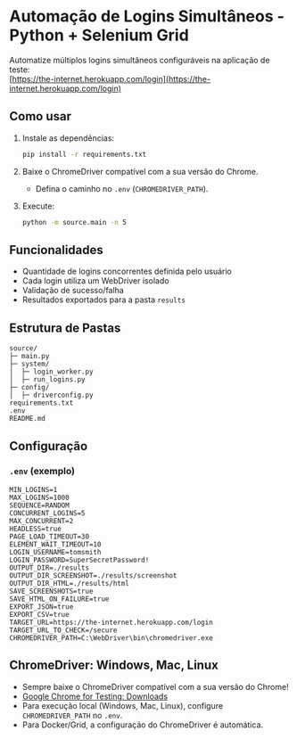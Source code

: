 # Automação de Logins Simultâneos - Python + Selenium Grid

Automatize múltiplos logins simultâneos configuráveis na aplicação de teste:  
[https://the-internet.herokuapp.com/login](https://the-internet.herokuapp.com/login)

## Como usar

1. Instale as dependências:
   ```bash
   pip install -r requirements.txt
   ```

2. Baixe o ChromeDriver compatível com a sua versão do Chrome.
   - Defina o caminho no `.env` (`CHROMEDRIVER_PATH`).

3. Execute:
   ```bash
   python -m source.main -n 5
   ```

## Funcionalidades

- Quantidade de logins concorrentes definida pelo usuário
- Cada login utiliza um WebDriver isolado
- Validação de sucesso/falha
- Resultados exportados para a pasta `results`

## Estrutura de Pastas

```
source/
├─ main.py
├─ system/
│  ├─ login_worker.py
│  ├─ run_logins.py
├─ config/
│  ├─ driverconfig.py
requirements.txt
.env
README.md
```

## Configuração

### `.env` (exemplo)

```dotenv
MIN_LOGINS=1
MAX_LOGINS=1000
SEQUENCE=RANDOM
CONCURRENT_LOGINS=5
MAX_CONCURRENT=2
HEADLESS=true
PAGE_LOAD_TIMEOUT=30
ELEMENT_WAIT_TIMEOUT=10
LOGIN_USERNAME=tomsmith
LOGIN_PASSWORD=SuperSecretPassword!
OUTPUT_DIR=./results
OUTPUT_DIR_SCREENSHOT=./results/screenshot
OUTPUT_DIR_HTML=./results/html
SAVE_SCREENSHOTS=true
SAVE_HTML_ON_FAILURE=true
EXPORT_JSON=true
EXPORT_CSV=true
TARGET_URL=https://the-internet.herokuapp.com/login
TARGET_URL_TO_CHECK=/secure
CHROMEDRIVER_PATH=C:\WebDriver\bin\chromedriver.exe
```

## ChromeDriver: Windows, Mac, Linux

- Sempre baixe o ChromeDriver compatível com a sua versão do Chrome!
- [Google Chrome for Testing: Downloads](https://googlechromelabs.github.io/chrome-for-testing)
- Para execução local (Windows, Mac, Linux), configure `CHROMEDRIVER_PATH` no `.env`.
- Para Docker/Grid, a configuração do ChromeDriver é automática.
